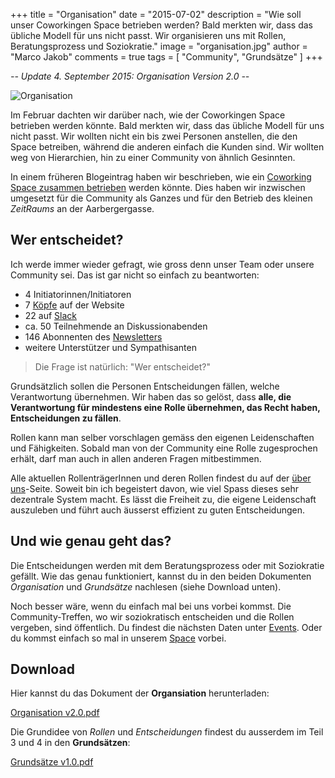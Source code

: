 +++
title = "Organisation"
date = "2015-07-02"
description = "Wie soll unser Coworkingen Space betrieben werden? Bald merkten wir, dass das übliche Modell für uns nicht passt. Wir organisieren uns mit Rollen, Beratungsprozess und Soziokratie."
image = "organisation.jpg"
author = "Marco Jakob"
comments = true
tags = [ "Community", "Grundsätze" ]
+++

*-- Update 4. September 2015: Organisation Version 2.0 --*

![Organisation](/assets/blog/15-07-02-organisation/organisation.jpg)



Im Februar dachten wir darüber nach, wie der Coworkingen Space betrieben werden könnte. Bald merkten wir, dass das übliche Modell für uns nicht passt. Wir wollten nicht ein bis zwei Personen anstellen, die den Space betreiben, während die anderen einfach die Kunden sind. Wir wollten weg von Hierarchien, hin zu einer Community von ähnlich Gesinnten.

In einem früheren Blogeintrag haben wir beschrieben, wie ein [Coworking Space zusammen betrieben](/blog/coworking-space-zusammen-betreiben/) werden könnte. Dies haben wir inzwischen umgesetzt für die Community als Ganzes und für den Betrieb des kleinen *ZeitRaums* an der Aarbergergasse.


## Wer entscheidet?

Ich werde immer wieder gefragt, wie gross denn unser Team oder unsere Community sei. Das ist gar nicht so einfach zu beantworten: 

* 4 Initiatorinnen/Initiatoren
* 7 [Köpfe](/ueber/) auf der Website
* 22 auf [Slack](/blog/slack/)
* ca. 50 Teilnehmende an Diskussionabenden
* 146 Abonnenten des [Newsletters](http://eepurl.com/bw3j3H)
* weitere Unterstützer und Sympathisanten

> Die Frage ist natürlich: "Wer entscheidet?"

Grundsätzlich sollen die Personen Entscheidungen fällen, welche Verantwortung übernehmen. Wir haben das so gelöst, dass **alle, die Verantwortung für mindestens eine Rolle übernehmen, das Recht haben, Entscheidungen zu fällen**.

Rollen kann man selber vorschlagen gemäss den eigenen Leidenschaften und Fähigkeiten. Sobald man von der Community eine Rolle zugesprochen erhält, darf man auch in allen anderen Fragen mitbestimmen.

Alle aktuellen RollenträgerInnen und deren Rollen findest du auf der [über uns](/ueber/)-Seite. Soweit bin ich begeistert davon, wie viel Spass dieses sehr dezentrale System macht. Es lässt die Freiheit zu, die eigene Leidenschaft auszuleben und führt auch äusserst effizient zu guten Entscheidungen.


## Und wie genau geht das?

Die Entscheidungen werden mit dem Beratungsprozess oder mit Soziokratie gefällt. Wie das genau funktioniert, kannst du in den beiden Dokumenten *Organisation* und *Grundsätze* nachlesen (siehe Download unten). 

Noch besser wäre, wenn du einfach mal bei uns vorbei kommst. Die Community-Treffen, wo wir soziokratisch entscheiden und die Rollen vergeben, sind öffentlich. Du findest die nächsten Daten unter [Events](/events/). Oder du kommst einfach so mal in unserem [Space](/space/) vorbei.


## Download

Hier kannst du das Dokument der **Organsiation** herunterladen:

<a href="https://github.com/makery/effinger.ch/releases/download/v2.0/effinger-organisation-v2.0.pdf" class="btn btn-warning"><i class="fa fa-download"></i> Organisation v2.0.pdf</a> 


Die Grundidee von *Rollen* und *Entscheidungen* findest du ausserdem im Teil 3 und 4 in den **Grundsätzen**:

<a href="https://github.com/makery/effinger.ch/releases/download/v1.0/effinger-grundsaetze-v1.0.pdf" class="btn btn-warning"><i class="fa fa-download"></i> Grundsätze v1.0.pdf</a>





